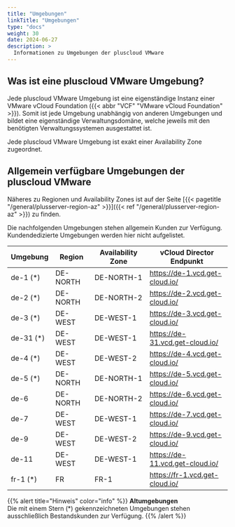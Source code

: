 ```yaml
---
title: "Umgebungen"
linkTitle: "Umgebungen"
type: "docs"
weight: 30
date: 2024-06-27
description: >
  Informationen zu Umgebungen der pluscloud VMware
---
```


## Was ist eine pluscloud VMware Umgebung?

Jede pluscloud VMware Umgebung ist eine eigenständige Instanz einer VMware vCloud Foundation ({{< abbr "VCF" "VMware vCloud Foundation" >}}).
Somit ist jede Umgebung unabhängig von anderen Umgebungen und bildet eine eigenständige Verwaltungsdomäne, welche jeweils mit den benötigten Verwaltungssystemen ausgestattet ist.

Jede pluscloud VMware Umgebung ist exakt einer Availability Zone zugeordnet.

## Allgemein verfügbare Umgebungen der pluscloud VMware

Näheres zu Regionen und Availability Zones ist auf der Seite
[{{< pagetitle "/general/plusserver-region-az" >}}]({{< ref "/general/plusserver-region-az" >}}) zu finden.

Die nachfolgenden Umgebungen stehen allgemein Kunden zur Verfügung.
Kundendedizierte Umgebungen werden hier nicht aufgelistet.


| Umgebung  | Region   | Availability Zone | vCloud Director Endpunkt              |
|-----------|----------|-------------------|---------------------------------------|
| de-1  (*) | DE-NORTH | DE-NORTH-1        | <https://de-1.vcd.get-cloud.io/>      |
| de-2  (*) | DE-NORTH | DE-NORTH-2        | <https://de-2.vcd.get-cloud.io/>      |
| de-3  (*) | DE-WEST  | DE-WEST-1         | <https://de-3.vcd.get-cloud.io/>      |
| de-31 (*) | DE-WEST  | DE-WEST-1         | <https://de-31.vcd.get-cloud.io/>     |
| de-4  (*) | DE-WEST  | DE-WEST-2         | <https://de-4.vcd.get-cloud.io/>      |
| de-5  (*) | DE-NORTH | DE-NORTH-1        | <https://de-5.vcd.get-cloud.io/>      |
| de-6      | DE-NORTH | DE-NORTH-2        | <https://de-6.vcd.get-cloud.io/>      |
| de-7      | DE-WEST  | DE-WEST-1         | <https://de-7.vcd.get-cloud.io/>      |
| de-9      | DE-WEST  | DE-WEST-2         | <https://de-9.vcd.get-cloud.io/>      |
| de-11     | DE-WEST  | DE-WEST-1         | <https://de-11.vcd.get-cloud.io/>     |
| fr-1  (*) | FR       | FR-1              | <https://fr-1.vcd.get-cloud.io/>      |

{{% alert title="Hinweis" color="info" %}}
**Altumgebungen**  
Die mit einem Stern (*) gekennzeichneten Umgebungen stehen ausschließlich Bestandskunden zur Verfügung.
{{% /alert %}}
